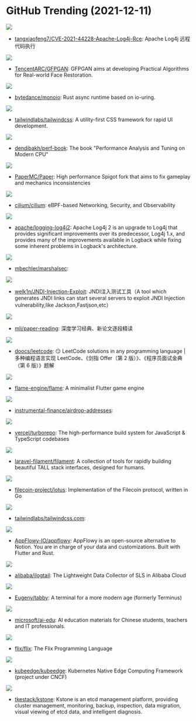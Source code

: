 # GitHub Trending (2021-12-11)

![](https://img.shields.io/badge/Java-New%20489-green?style=flat-square&logo=appveyor)
- [tangxiaofeng7/CVE-2021-44228-Apache-Log4j-Rce](https://github.com/tangxiaofeng7/CVE-2021-44228-Apache-Log4j-Rce): Apache Log4j 远程代码执行

![](https://img.shields.io/badge/Python-New%20804-green?style=flat-square&logo=appveyor)
- [TencentARC/GFPGAN](https://github.com/TencentARC/GFPGAN): GFPGAN aims at developing Practical Algorithms for Real-world Face Restoration.

![](https://img.shields.io/badge/Rust-New%20154-green?style=flat-square&logo=appveyor)
- [bytedance/monoio](https://github.com/bytedance/monoio): Rust async runtime based on io-uring.

![](https://img.shields.io/badge/JavaScript-New%20126-green?style=flat-square&logo=appveyor)
- [tailwindlabs/tailwindcss](https://github.com/tailwindlabs/tailwindcss): A utility-first CSS framework for rapid UI development.

![](https://img.shields.io/badge/TeX-New%20115-green?style=flat-square&logo=appveyor)
- [dendibakh/perf-book](https://github.com/dendibakh/perf-book): The book "Performance Analysis and Tuning on Modern CPU"

![](https://img.shields.io/badge/Java-New%2032-green?style=flat-square&logo=appveyor)
- [PaperMC/Paper](https://github.com/PaperMC/Paper): High performance Spigot fork that aims to fix gameplay and mechanics inconsistencies

![](https://img.shields.io/badge/Go-New%2053-green?style=flat-square&logo=appveyor)
- [cilium/cilium](https://github.com/cilium/cilium): eBPF-based Networking, Security, and Observability

![](https://img.shields.io/badge/Java-New%20103-green?style=flat-square&logo=appveyor)
- [apache/logging-log4j2](https://github.com/apache/logging-log4j2): Apache Log4j 2 is an upgrade to Log4j that provides significant improvements over its predecessor, Log4j 1.x, and provides many of the improvements available in Logback while fixing some inherent problems in Logback's architecture.

![](https://img.shields.io/badge/Java-New%20175-green?style=flat-square&logo=appveyor)
- [mbechler/marshalsec](https://github.com/mbechler/marshalsec): 

![](https://img.shields.io/badge/Java-New%20147-green?style=flat-square&logo=appveyor)
- [welk1n/JNDI-Injection-Exploit](https://github.com/welk1n/JNDI-Injection-Exploit): JNDI注入测试工具（A tool which generates JNDI links can start several servers to exploit JNDI Injection vulnerability,like Jackson,Fastjson,etc）

![](https://img.shields.io/badge/none-New%2039-green?style=flat-square&logo=appveyor)
- [mli/paper-reading](https://github.com/mli/paper-reading): 深度学习经典、新论文逐段精读

![](https://img.shields.io/badge/Java-New%20176-green?style=flat-square&logo=appveyor)
- [doocs/leetcode](https://github.com/doocs/leetcode): 😏 LeetCode solutions in any programming language | 多种编程语言实现 LeetCode、《剑指 Offer（第 2 版）》、《程序员面试金典（第 6 版）》题解

![](https://img.shields.io/badge/Dart-New%2027-green?style=flat-square&logo=appveyor)
- [flame-engine/flame](https://github.com/flame-engine/flame): A minimalist Flutter game engine

![](https://img.shields.io/badge/none-New%204-green?style=flat-square&logo=appveyor)
- [instrumental-finance/airdrop-addresses](https://github.com/instrumental-finance/airdrop-addresses): 

![](https://img.shields.io/badge/Go-New%20626-green?style=flat-square&logo=appveyor)
- [vercel/turborepo](https://github.com/vercel/turborepo): The high-performance build system for JavaScript & TypeScript codebases

![](https://img.shields.io/badge/PHP-New%2087-green?style=flat-square&logo=appveyor)
- [laravel-filament/filament](https://github.com/laravel-filament/filament): A collection of tools for rapidly building beautiful TALL stack interfaces, designed for humans.

![](https://img.shields.io/badge/Go-New%205-green?style=flat-square&logo=appveyor)
- [filecoin-project/lotus](https://github.com/filecoin-project/lotus): Implementation of the Filecoin protocol, written in Go

![](https://img.shields.io/badge/JavaScript-New%2096-green?style=flat-square&logo=appveyor)
- [tailwindlabs/tailwindcss.com](https://github.com/tailwindlabs/tailwindcss.com): 

![](https://img.shields.io/badge/Rust-New%20129-green?style=flat-square&logo=appveyor)
- [AppFlowy-IO/appflowy](https://github.com/AppFlowy-IO/appflowy): AppFlowy is an open-source alternative to Notion. You are in charge of your data and customizations. Built with Flutter and Rust.

![](https://img.shields.io/badge/Go-New%209-green?style=flat-square&logo=appveyor)
- [alibaba/ilogtail](https://github.com/alibaba/ilogtail): The Lightweight Data Collector of SLS in Alibaba Cloud

![](https://img.shields.io/badge/TypeScript-New%20251-green?style=flat-square&logo=appveyor)
- [Eugeny/tabby](https://github.com/Eugeny/tabby): A terminal for a more modern age (formerly Terminus)

![](https://img.shields.io/badge/HTML-New%20111-green?style=flat-square&logo=appveyor)
- [microsoft/ai-edu](https://github.com/microsoft/ai-edu): AI education materials for Chinese students, teachers and IT professionals.

![](https://img.shields.io/badge/Scala-New%2026-green?style=flat-square&logo=appveyor)
- [flix/flix](https://github.com/flix/flix): The Flix Programming Language

![](https://img.shields.io/badge/Go-New%2020-green?style=flat-square&logo=appveyor)
- [kubeedge/kubeedge](https://github.com/kubeedge/kubeedge): Kubernetes Native Edge Computing Framework (project under CNCF)

![](https://img.shields.io/badge/Go-New%2042-green?style=flat-square&logo=appveyor)
- [tkestack/kstone](https://github.com/tkestack/kstone): Kstone is an etcd management platform, providing cluster management, monitoring, backup, inspection, data migration, visual viewing of etcd data, and intelligent diagnosis.

